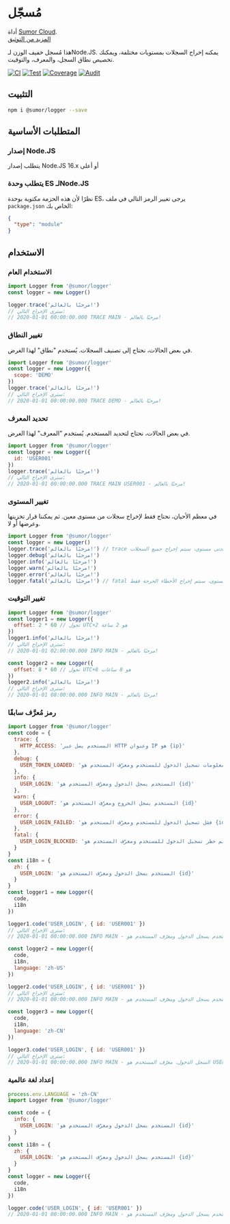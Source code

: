 # مُسجّل

أداة [Sumor Cloud](https://sumor.cloud).  
[المزيد من التوثيق](https://sumor.cloud/logger)

هذا مُسجل خفيف الوزن لـNode.JS.
يمكنه إخراج السجلات بمستويات مختلفة، ويمكنك تخصيص نطاق السجل، والمعرف، والتوقيت.

[![CI](https://github.com/sumor-cloud/logger/actions/workflows/ci.yml/badge.svg)](https://github.com/sumor-cloud/logger/actions/workflows/ci.yml)
[![Test](https://github.com/sumor-cloud/logger/actions/workflows/ut.yml/badge.svg)](https://github.com/sumor-cloud/logger/actions/workflows/ut.yml)
[![Coverage](https://github.com/sumor-cloud/logger/actions/workflows/coverage.yml/badge.svg)](https://github.com/sumor-cloud/logger/actions/workflows/coverage.yml)
[![Audit](https://github.com/sumor-cloud/logger/actions/workflows/audit.yml/badge.svg)](https://github.com/sumor-cloud/logger/actions/workflows/audit.yml)

## التثبيت

```bash
npm i @sumor/logger --save
```

## المتطلبات الأساسية

### إصدار Node.JS

يتطلب إصدار Node.JS 16.x أو أعلى

### يتطلب وحدة ES لـNode.JS

نظرًا لأن هذه الحزمة مكتوبة بوحدة ES،
يرجى تغيير الرمز التالي في ملف `package.json` الخاص بك:

```json
{
  "type": "module"
}
```

## الاستخدام

### الاستخدام العام

```js
import Logger from '@sumor/logger'
const logger = new Logger()

logger.trace('مرحبًا بالعالم!')
// سترى الإخراج التالي:
// 2020-01-01 00:00:00.000 TRACE MAIN - مرحبًا بالعالم!
```

### تغيير النطاق

في بعض الحالات، نحتاج إلى تصنيف السجلات. يُستخدم "نطاق" لهذا الغرض.

```js
import Logger from '@sumor/logger'
const logger = new Logger({
  scope: 'DEMO'
})
logger.trace('مرحبًا بالعالم!')
// سترى الإخراج التالي:
// 2020-01-01 00:00:00.000 TRACE DEMO - مرحبًا بالعالم!
```

### تحديد المعرف

في بعض الحالات، نحتاج لتحديد المستخدم. يُستخدم "المعرف" لهذا الغرض.

```js
import Logger from '@sumor/logger'
const logger = new Logger({
  id: 'USER001'
})
logger.trace('مرحبًا بالعالم!')
// سترى الإخراج التالي:
// 2020-01-01 00:00:00.000 TRACE MAIN USER001 - مرحبًا بالعالم!
```

### تغيير المستوى

في معظم الأحيان، نحتاج فقط لإخراج سجلات من مستوى معين. ثم يمكننا قرار تخزينها وعرضها أو لا.

```js
import Logger from '@sumor/logger'
const logger = new Logger()
logger.trace('مرحبًا بالعالم!') // trace هو أدنى مستوى، سيتم إخراج جميع السجلات
logger.debug('مرحبًا بالعالم!')
logger.info('مرحبًا بالعالم!')
logger.warn('مرحبًا بالعالم!')
logger.error('مرحبًا بالعالم!')
logger.fatal('مرحبًا بالعالم!') // fatal هو أعلى مستوى، سيتم إخراج الأخطاء الحرجة فقط
```

### تغيير التوقيت

```js
import Logger from '@sumor/logger'
const logger1 = new Logger({
  offset: 2 * 60 // تحول UTC+2 هو 2 ساعة
})
logger1.info('مرحبًا بالعالم!')
// سترى الإخراج التالي:
// 2020-01-01 02:00:00.000 INFO MAIN - مرحبًا بالعالم!

const logger2 = new Logger({
  offset: 8 * 60 // تحول UTC+8 هو 8 ساعات
})
logger2.info('مرحبًا بالعالم!')
// سترى الإخراج التالي:
// 2020-01-01 08:00:00.000 INFO MAIN - مرحبًا بالعالم!
```

### رمز مُعرَّف سابقًا

```js
import Logger from '@sumor/logger'
const code = {
  trace: {
    HTTP_ACCESS: 'المستخدم يصل عبر HTTP وعنوان IP هو {ip}'
  },
  debug: {
    USER_TOKEN_LOADED: 'تم قراءة معلومات تسجيل الدخول للمستخدم ومعرّف المستخدم هو {id}'
  },
  info: {
    USER_LOGIN: 'المستخدم يسجل الدخول ومعرّف المستخدم هو {id}'
  },
  warn: {
    USER_LOGOUT: 'المستخدم يسجل الخروج ومعرّف المستخدم هو {id}'
  },
  error: {
    USER_LOGIN_FAILED: 'فشل تسجيل الدخول للمستخدم ومعرّف المستخدم هو {id}'
  },
  fatal: {
    USER_LOGIN_BLOCKED: 'تم حظر تسجيل الدخول للمستخدم ومعرّف المستخدم هو {id}'
  }
}
const i18n = {
  zh: {
    USER_LOGIN: 'المستخدم يسجل الدخول ومعرّف المستخدم هو {id}'
  }
}
const logger1 = new Logger({
  code,
  i18n
})

logger1.code('USER_LOGIN', { id: 'USER001' })
// سترى الإخراج التالي:
// 2020-01-01 00:00:00.000 INFO MAIN - المستخدم يسجل الدخول ومعرّف المستخدم هو USER001

const logger2 = new Logger({
  code,
  i18n,
  language: 'zh-US'
})

logger2.code('USER_LOGIN', { id: 'USER001' })
// سترى الإخراج التالي:
// 2020-01-01 00:00:00.000 INFO MAIN - المستخدم يسجل الدخول ومعرّف المستخدم هو USER001

const logger3 = new Logger({
  code,
  i18n,
  language: 'zh-CN'
})

logger3.code('USER_LOGIN', { id: 'USER001' })
// سترى الإخراج التالي:
// 2020-01-01 00:00:00.000 INFO MAIN - السجل الدخول، معرّف المستخدم هو USER001
```

### إعداد لغة عالمية

```js
process.env.LANGUAGE = 'zh-CN'
import Logger from '@sumor/logger'

const code = {
  info: {
    USER_LOGIN: 'المستخدم يسجل الدخول ومعرّف المستخدم هو {id}'
  }
}
const i18n = {
  zh: {
    USER_LOGIN: 'المستخدم يسجل الدخول ومعرّف المستخدم هو {id}'
  }
}
const logger = new Logger({
  code,
  i18n
})

logger.code('USER_LOGIN', { id: 'USER001' })
// 2020-01-01 00:00:00.000 INFO MAIN - المستخدم يسجل الدخول ومعرّف المستخدم هو USER001
```